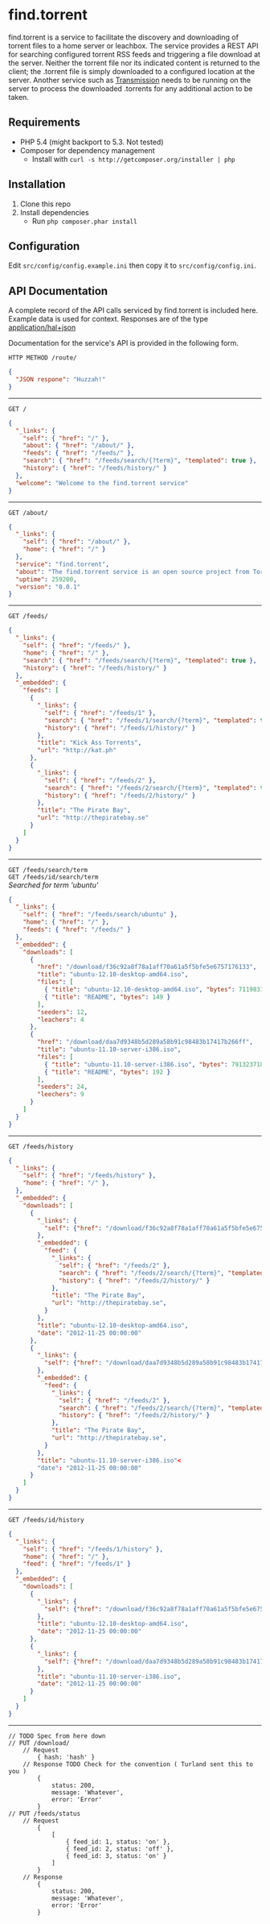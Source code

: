 find.torrent
============

find.torrent is a service to facilitate the discovery and downloading of torrent files to a home server or leachbox. The service provides a REST API for searching configured torrent RSS feeds and triggering a file download at the server. Neither the torrent file nor its indicated content is returned to the client; the .torrent file is simply downloaded to a configured location at the server. Another service such as [Transmission](http://www.transmissionbt.com/) needs to be running on the server to process the downloaded .torrents for any additional action to be taken.

Requirements
------------
* PHP 5.4 (might backport to 5.3. Not tested)
* Composer for dependency management
    * Install with `curl -s http://getcomposer.org/installer | php`

Installation
------------
1. Clone this repo
2. Install dependencies
    * Run `php composer.phar install`

Configuration
-------------
Edit `src/config/config.example.ini` then copy it to `src/config/config.ini`.

API Documentation
-----------------
A complete record of the API calls serviced by find.torrent is included here. Example data is used for context. Responses are of the type [application/hal+json](http://stateless.co/hal_specification.html)

Documentation for the service's API is provided in the following form.

`HTTP METHOD /route/`
```json
{
  "JSON respone": "Huzzah!"
}
```

---

`GET /`
```json
{
  "_links": {
    "self": { "href": "/" },
    "about": { "href": "/about/" },
    "feeds": { "href": "/feeds/" },
    "search": { "href": "/feeds/search/{?term}", "templated": true },
    "history": { "href": "/feeds/history/" }
  },
  "welcome": "Welcome to the find.torrent service"
}
```

---

`GET /about/`
```json
{
  "_links": {
    "self": { "href": "/about/" },
    "home": { "href": "/" }
  },
  "service": "find.torrent",
  "about": "The find.torrent service is an open source project from Tortugas Consulting, LLC",
  "uptime": 259200,
  "version": "0.0.1"
}
```

---

`GET /feeds/`

```json
{
  "_links": {
    "self": { "href": "/feeds/" },
    "home": { "href": "/" },
    "search": { "href": "/feeds/search/{?term}", "templated": true },
    "history": { "href": "/feeds/history/" }
  },
  "_embedded": {
    "feeds": [
      {
        "_links": {
          "self": { "href": "/feeds/1" },
          "search": { "href": "/feeds/1/search/{?term}", "templated": true },
          "history": { "href": "/feeds/1/history/" }
        },
        "title": "Kick Ass Torrents",
        "url": "http://kat.ph"
      },
      {
        "_links": {
          "self": { "href": "/feeds/2" },
          "search": { "href": "/feeds/2/search/{?term}", "templated": true },
          "history": { "href": "/feeds/2/history/" }
        },
        "title": "The Pirate Bay",
        "url": "http://thepiratebay.se"
      }
    ]
  }
}
```

---

`GET /feeds/search/term`  
`GET /feeds/id/search/term`  
_Searched for term 'ubuntu'_

```json
{
  "_links": {
    "self": { "href": "/feeds/search/ubuntu" },
    "home": { "href": "/" },
    "feeds": { "href": "/feeds/" }
  },
  "_embedded": {
    "downloads": [
      {
        "href": "/download/f36c92a8f78a1aff70a61a5f5bfe5e6757176133",
        "title": "ubuntu-12.10-desktop-amd64.iso",
        "files": [
          { "title": "ubuntu-12.10-desktop-amd64.iso", "bytes": 711983104 },
          { "title": "README", "bytes": 149 }
        ],
        "seeders": 12,
        "leachers": 4
      },
      {
        "href": "/download/daa7d9348b5d289a58b91c98483b17417b266ff",
        "title": "ubuntu-11.10-server-i386.iso",
        "files": [
          { "title": "ubuntu-11.10-server-i386.iso", "bytes": 791323718 },
          { "title": "README", "bytes": 192 }
        ],
        "seeders": 24,
        "leechers": 9
      }
    ]
  }
}
```

---

`GET /feeds/history`

```json
{
  "_links": {
    "self": { "href": "/feeds/history" },
    "home": { "href": "/" },
  },
  "_embedded": {
    "downloads": [
      {
        "_links": {
          "self": {"href": "/download/f36c92a8f78a1aff70a61a5f5bfe5e6757176133"}
        },
        "_embedded": {
          "feed": {
            "_links": {
              "self": { "href": "/feeds/2" },
              "search": { "href": "/feeds/2/search/{?term}", "templated": true },
              "history": { "href": "/feeds/2/history/" }
            },
            "title": "The Pirate Bay",
            "url": "http://thepiratebay.se",
          }
        },
        "title": "ubuntu-12.10-desktop-amd64.iso",
        "date": "2012-11-25 00:00:00"
      },
      {
        "_links": {
          "self": {"href": "/download/daa7d9348b5d289a58b91c98483b17417b266ff"}
        },
        "_embedded": {
          "feed": {
            "_links": {
              "self": { "href": "/feeds/2" },
              "search": { "href": "/feeds/2/search/{?term}", "templated": true },
              "history": { "href": "/feeds/2/history/" }
            },
            "title": "The Pirate Bay",
            "url": "http://thepiratebay.se",
          }
        },
        "title": "ubuntu-11.10-server-i386.iso"<
        "date": "2012-11-25 00:00:00"
      }
    ]
  }
}
```

---

`GET /feeds/id/history`

```json
{
  "_links": {
    "self": { "href": "/feeds/1/history" },
    "home": { "href": "/" },
    "feed": { "href": "/feeds/1" }
  },
  "_embedded": {
    "downloads": [
      {
        "_links": {
          "self": {"href": "/download/f36c92a8f78a1aff70a61a5f5bfe5e6757176133"}
        },
        "title": "ubuntu-12.10-desktop-amd64.iso",
        "date": "2012-11-25 00:00:00"
      },
      {
        "_links": {
          "self": {"href": "/download/daa7d9348b5d289a58b91c98483b17417b266ff"}
        },
        "title": "ubuntu-11.10-server-i386.iso",
        "date": "2012-11-25 00:00:00"
      }
    ]
  }
}
```

---

    // TODO Spec from here down
    // PUT /download/
        // Request
            { hash: 'hash' }
        // Response TODO Check for the convention ( Turland sent this to you )
            {
                status: 200,
                message: 'Whatever',
                error: 'Error'
            }
    // PUT /feeds/status
        // Request
            {
                [
                    { feed_id: 1, status: 'on' },
                    { feed_id: 2, status: 'off' },
                    { feed_id: 3, status: 'on' }
                ]
            }
        // Response
            {
                status: 200,
                message: 'Whatever',
                error: 'Error'
            }
